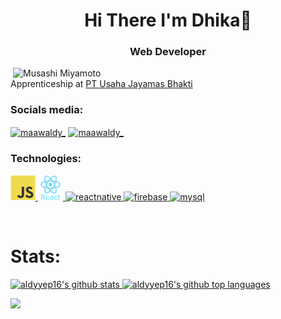 <h1 align="center">Hi There I'm Dhika💫</h1>
<h3 align="center">Web Developer</h3>
<img align="right" alt="Musashi Miyamoto" width="500" src="https://media1.tenor.com/m/VNv2gnqXFrMAAAAd/kokou-no-hito.gif"

Apprenticeship at [PT Usaha Jayamas Bhakti](https://usahajb.id/)

<h3 align="left">Socials media:</h3>
<p align="left">
<a href="https://www.instagram.com/maawaldy_/" target="blank"><img align="center" src="https://raw.githubusercontent.com/rahuldkjain/github-profile-readme-generator/master/src/images/icons/Social/instagram.svg" alt="maawaldy_" height="30" width="40" /></a>
<a href="https://www.linkedin.com/in/muhammad-andhika-awaldy-ba4b74266/" target="blank"><img align="center" src="https://upload.wikimedia.org/wikipedia/commons/thumb/c/ca/LinkedIn_logo_initials.png/640px-LinkedIn_logo_initials.png" alt="maawaldy_" height="30" width="40" /></a>
</p>

<h3 align="left">Technologies:</h3>
<a href="https://developer.mozilla.org/en-US/docs/Web/JavaScript" target="_blank" rel="noreferrer"> <img src="https://raw.githubusercontent.com/devicons/devicon/master/icons/javascript/javascript-original.svg" alt="javascript" width="40" height="40"/> </a>
<a href="https://reactjs.org/" target="_blank" rel="noreferrer"> <img src="https://raw.githubusercontent.com/devicons/devicon/master/icons/react/react-original-wordmark.svg" alt="react" width="40" height="40"/> </a>
<a href="https://reactnative.dev/" target="_blank" rel="noreferrer"> <img src="https://reactnative.dev/img/header_logo.svg" alt="reactnative" width="40" height="40"/> </a> 
<a href="https://www.php.net/" target="_blank" rel="noreferrer"> <img src="https://www.vectorlogo.zone/logos/php/php-icon.svg" alt="firebase" width="40" height="40"/> </a>
<a href="https://www.mysql.com/" target="_blank" rel="noreferrer"> <img src="https://upload.wikimedia.org/wikipedia/id/a/a9/MySQL.png" alt="mysql" width="40" height="40"/> </a>
<p align="left">  </p>
<br/>

# Stats:
<a href="https://github.com/aldyyep16">
  <img height="180em" src="https://github-readme-stats.vercel.app/api?username=Aldyyep16&show_icons=true&theme=merko&count_private=true" alt="aldyyep16's github stats" />
  <img height="180em" src="https://github-readme-stats.vercel.app/api/top-langs/?username=Aldyyep16&theme=merko&layout=compact" alt="aldyyep16's github top languages" />


[![](https://visitcount.itsvg.in/api?id=Aldyyep16&icon=0&color=0)](https://visitcount.itsvg.in)

